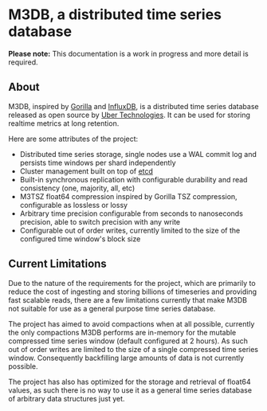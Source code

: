# M3DB, a distributed time series database

**Please note:** This documentation is a work in progress and more detail is required.

## About

M3DB, inspired by [Gorilla][gorilla] and [InfluxDB][influxdb], is a distributed time series database released as open source by [Uber Technologies][ubeross]. It can be used for storing realtime metrics at long retention.

Here are some attributes of the project:

* Distributed time series storage, single nodes use a WAL commit log and persists time windows per shard independently
* Cluster management built on top of [etcd][etcd]
* Built-in synchronous replication with configurable durability and read consistency (one, majority, all, etc)
* M3TSZ float64 compression inspired by Gorilla TSZ compression, configurable as lossless or lossy
* Arbitrary time precision configurable from seconds to nanoseconds precision, able to switch precision with any write
* Configurable out of order writes, currently limited to the size of the configured time window's block size

## Current Limitations

Due to the nature of the requirements for the project, which are primarily to reduce the cost of ingesting and storing billions of timeseries and providing fast scalable reads, there are a few limitations currently that make M3DB not suitable for use as a general purpose time series database.

The project has aimed to avoid compactions when at all possible, currently the only compactions M3DB performs are in-memory for the mutable compressed time series window (default configured at 2 hours).  As such out of order writes are limited to the size of a single compressed time series window.  Consequently backfilling large amounts of data is not currently possible.

The project has also has optimized for the storage and retrieval of float64 values, as such there is no way to use it as a general time series database of arbitrary data structures just yet.

[gorilla]: http://www.vldb.org/pvldb/vol8/p1816-teller.pdf
[influxdb]: https://github.com/influxdata/influxdb
[etcd]: https://github.com/coreos/etcd
[ubeross]: http://uber.github.io
